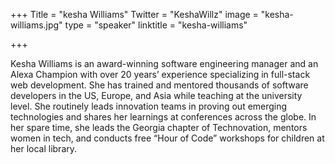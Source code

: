 +++
Title = "kesha Williams"
Twitter = "KeshaWillz"
image = "kesha-williams.jpg"
type = "speaker"
linktitle = "kesha-williams"

+++

Kesha Williams is an award-winning software engineering manager and an Alexa Champion with over 20 years’ experience specializing in full-stack web development. She has trained and mentored thousands of software developers in the US, Europe, and Asia while teaching at the university level. She routinely leads innovation teams in proving out emerging technologies and shares her learnings at conferences across the globe. In her spare time, she leads the Georgia chapter of Technovation, mentors women in tech, and conducts free “Hour of Code” workshops for children at her local library.

